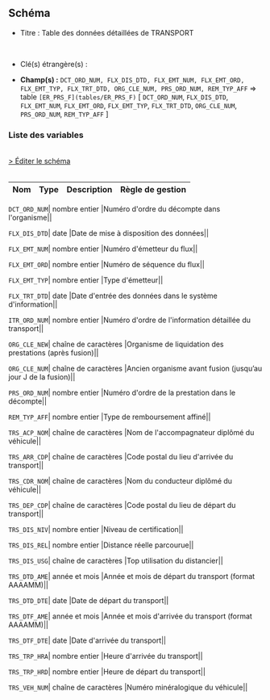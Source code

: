 ## Schéma


- Titre : Table des données détaillées de TRANSPORT
<br />



- Clé(s) étrangère(s) : <br />

- **Champ(s) :** `DCT_ORD_NUM, FLX_DIS_DTD, FLX_EMT_NUM, FLX_EMT_ORD, FLX_EMT_TYP, FLX_TRT_DTD, ORG_CLE_NUM, PRS_ORD_NUM, REM_TYP_AFF`
  => table `[ER_PRS_F](tables/ER_PRS_F)` [ `DCT_ORD_NUM`, `FLX_DIS_DTD`, `FLX_EMT_NUM`, `FLX_EMT_ORD`, `FLX_EMT_TYP`, `FLX_TRT_DTD`, `ORG_CLE_NUM`, `PRS_ORD_NUM`, `REM_TYP_AFF` ]<br />

 
### Liste des variables
<br />
<div>
    <a href="https://gitlab.com/healthdatahub/applications-du-hdh/schema-snds/-/tree/master/schemas/ER_TRS_F/ER_TRS_F.json"
       target="_blank" rel="noopener noreferrer">> Éditer le schéma</a>
</div>
<br />

Nom | Type | Description | Règle de gestion
-|-|-|-



`DCT_ORD_NUM`| nombre entier |Numéro d'ordre du décompte dans l'organisme||

`FLX_DIS_DTD`| date |Date de mise à disposition des données||

`FLX_EMT_NUM`| nombre entier |Numéro d'émetteur du flux||

`FLX_EMT_ORD`| nombre entier |Numéro de séquence du flux||

`FLX_EMT_TYP`| nombre entier |Type d'émetteur||

`FLX_TRT_DTD`| date |Date d'entrée des données dans le système d'information||

`ITR_ORD_NUM`| nombre entier |Numéro d'ordre de l'information détaillée du transport||

`ORG_CLE_NEW`| chaîne de caractères |Organisme de liquidation des prestations (après fusion)||

`ORG_CLE_NUM`| chaîne de caractères |Ancien organisme avant fusion (jusqu’au jour J de la fusion)||

`PRS_ORD_NUM`| nombre entier |Numéro d'ordre de la prestation dans le décompte||

`REM_TYP_AFF`| nombre entier |Type de remboursement affiné||

`TRS_ACP_NOM`| chaîne de caractères |Nom de l'accompagnateur diplômé du véhicule||

`TRS_ARR_CDP`| chaîne de caractères |Code postal du lieu d'arrivée du transport||

`TRS_CDR_NOM`| chaîne de caractères |Nom du conducteur diplômé du véhicule||

`TRS_DEP_CDP`| chaîne de caractères |Code postal du lieu de départ du transport||

`TRS_DIS_NIV`| nombre entier |Niveau de certification||

`TRS_DIS_REL`| nombre entier |Distance réelle parcourue||

`TRS_DIS_USG`| chaîne de caractères |Top utilisation du distancier||

`TRS_DTD_AME`| année et mois |Année et mois de départ du transport (format AAAAMM)||

`TRS_DTD_DTE`| date |Date de départ du transport||

`TRS_DTF_AME`| année et mois |Année et mois d'arrivée du transport (format AAAAMM)||

`TRS_DTF_DTE`| date |Date d'arrivée du transport||

`TRS_TRP_HRA`| nombre entier |Heure d'arrivée du transport||

`TRS_TRP_HRD`| nombre entier |Heure de départ du transport||

`TRS_VEH_NUM`| chaîne de caractères |Numéro minéralogique du véhicule||
